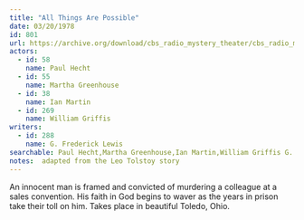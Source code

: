 ```yaml
---
title: "All Things Are Possible"
date: 03/20/1978
id: 801
url: https://archive.org/download/cbs_radio_mystery_theater/cbs_radio_mystery_theater-0801-0850.zip/cbs_radio_mystery_theater-0801-0850%2Fcbsrmt_0801_all_things_are_possible.mp3
actors:  
  - id: 58
    name: Paul Hecht  
  - id: 55
    name: Martha Greenhouse  
  - id: 38
    name: Ian Martin  
  - id: 269
    name: William Griffis
writers:  
  - id: 288
    name: G. Frederick Lewis
searchable: Paul Hecht,Martha Greenhouse,Ian Martin,William Griffis G. Frederick Lewis
notes:  adapted from the Leo Tolstoy story
---
```

An innocent man is framed and convicted of murdering a colleague at a sales convention. His faith in God begins to waver as the years in prison take their toll on him. Takes place in beautiful Toledo, Ohio.